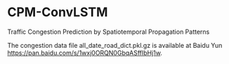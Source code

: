 # CPM-ConvLSTM
Traffic Congestion Prediction by Spatiotemporal Propagation Patterns

The congestion data file all_date_road_dict.pkl.gz is available at Baidu Yun https://pan.baidu.com/s/1wxj0ORQN0GbqASffIbHj1w.
